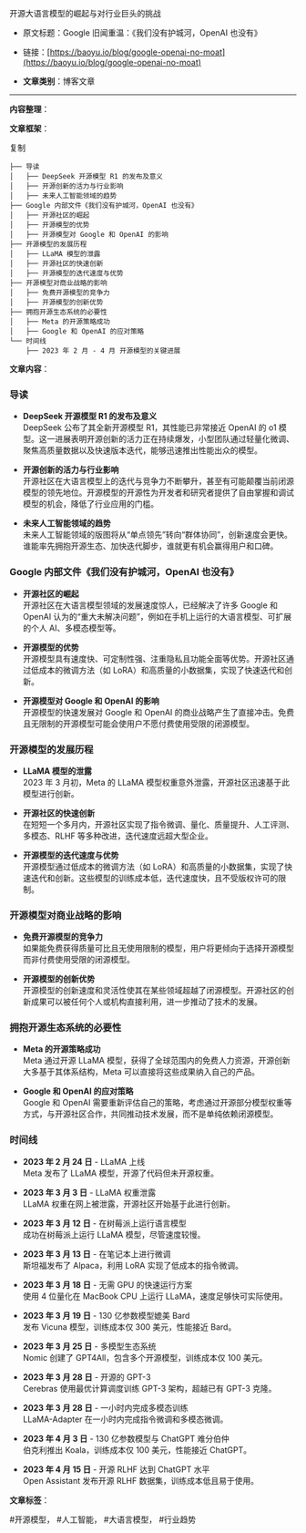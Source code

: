 开源大语言模型的崛起与对行业巨头的挑战
    
- 原文标题：Google 旧闻重温：《我们没有护城河，OpenAI 也没有》
    
- 链接：[https://baoyu.io/blog/google-openai-no-moat](https://baoyu.io/blog/google-openai-no-moat)
    
- **文章类别**：博客文章
    

---

**内容整理**：

**文章框架**：

复制

```
├── 导读
│   ├── DeepSeek 开源模型 R1 的发布及意义
│   ├── 开源创新的活力与行业影响
│   ├── 未来人工智能领域的趋势
├── Google 内部文件《我们没有护城河，OpenAI 也没有》
│   ├── 开源社区的崛起
│   ├── 开源模型的优势
│   ├── 开源模型对 Google 和 OpenAI 的影响
├── 开源模型的发展历程
│   ├── LLaMA 模型的泄露
│   ├── 开源社区的快速创新
│   ├── 开源模型的迭代速度与优势
├── 开源模型对商业战略的影响
│   ├── 免费开源模型的竞争力
│   ├── 开源模型的创新优势
├── 拥抱开源生态系统的必要性
│   ├── Meta 的开源策略成功
│   ├── Google 和 OpenAI 的应对策略
└── 时间线
    ├── 2023 年 2 月 - 4 月 开源模型的关键进展
```

**文章内容**：

### 导读

- **DeepSeek 开源模型 R1 的发布及意义**  
    DeepSeek 公布了其全新开源模型 R1，其性能已非常接近 OpenAI 的 o1 模型。这一进展表明开源创新的活力正在持续爆发，小型团队通过轻量化微调、聚焦高质量数据以及快速版本迭代，能够迅速推出性能出众的模型。
    
- **开源创新的活力与行业影响**  
    开源社区在大语言模型上的迭代与竞争力不断攀升，甚至有可能颠覆当前闭源模型的领先地位。开源模型的开源性为开发者和研究者提供了自由掌握和调试模型的机会，降低了行业应用的门槛。
    
- **未来人工智能领域的趋势**  
    未来人工智能领域的版图将从“单点领先”转向“群体协同”，创新速度会更快。谁能率先拥抱开源生态、加快迭代脚步，谁就更有机会赢得用户和口碑。
    

### Google 内部文件《我们没有护城河，OpenAI 也没有》

- **开源社区的崛起**  
    开源社区在大语言模型领域的发展速度惊人，已经解决了许多 Google 和 OpenAI 认为的“重大未解决问题”，例如在手机上运行的大语言模型、可扩展的个人 AI、多模态模型等。
    
- **开源模型的优势**  
    开源模型具有速度快、可定制性强、注重隐私且功能全面等优势。开源社区通过低成本的微调方法（如 LoRA）和高质量的小数据集，实现了快速迭代和创新。
    
- **开源模型对 Google 和 OpenAI 的影响**  
    开源模型的快速发展对 Google 和 OpenAI 的商业战略产生了直接冲击。免费且无限制的开源模型可能会使用户不愿付费使用受限的闭源模型。
    

### 开源模型的发展历程

- **LLaMA 模型的泄露**  
    2023 年 3 月初，Meta 的 LLaMA 模型权重意外泄露，开源社区迅速基于此模型进行创新。
    
- **开源社区的快速创新**  
    在短短一个多月内，开源社区实现了指令微调、量化、质量提升、人工评测、多模态、RLHF 等多种改进，迭代速度远超大型企业。
    
- **开源模型的迭代速度与优势**  
    开源模型通过低成本的微调方法（如 LoRA）和高质量的小数据集，实现了快速迭代和创新。这些模型的训练成本低，迭代速度快，且不受版权许可的限制。
    

### 开源模型对商业战略的影响

- **免费开源模型的竞争力**  
    如果能免费获得质量可比且无使用限制的模型，用户将更倾向于选择开源模型而非付费使用受限的闭源模型。
    
- **开源模型的创新优势**  
    开源模型的创新速度和灵活性使其在某些领域超越了闭源模型。开源社区的创新成果可以被任何个人或机构直接利用，进一步推动了技术的发展。
    

### 拥抱开源生态系统的必要性

- **Meta 的开源策略成功**  
    Meta 通过开源 LLaMA 模型，获得了全球范围内的免费人力资源，开源创新大多基于其体系结构，Meta 可以直接将这些成果纳入自己的产品。
    
- **Google 和 OpenAI 的应对策略**  
    Google 和 OpenAI 需要重新评估自己的策略，考虑通过开源部分模型权重等方式，与开源社区合作，共同推动技术发展，而不是单纯依赖闭源模型。
    

### 时间线

- **2023 年 2 月 24 日** - LLaMA 上线  
    Meta 发布了 LLaMA 模型，开源了代码但未开源权重。
    
- **2023 年 3 月 3 日** - LLaMA 权重泄露  
    LLaMA 权重在网上被泄露，开源社区开始基于此进行创新。
    
- **2023 年 3 月 12 日** - 在树莓派上运行语言模型  
    成功在树莓派上运行 LLaMA 模型，尽管速度较慢。
    
- **2023 年 3 月 13 日** - 在笔记本上进行微调  
    斯坦福发布了 Alpaca，利用 LoRA 实现了低成本的指令微调。
    
- **2023 年 3 月 18 日** - 无需 GPU 的快速运行方案  
    使用 4 位量化在 MacBook CPU 上运行 LLaMA，速度足够快可实际使用。
    
- **2023 年 3 月 19 日** - 130 亿参数模型媲美 Bard  
    发布 Vicuna 模型，训练成本仅 300 美元，性能接近 Bard。
    
- **2023 年 3 月 25 日** - 多模型生态系统  
    Nomic 创建了 GPT4All，包含多个开源模型，训练成本仅 100 美元。
    
- **2023 年 3 月 28 日** - 开源的 GPT-3  
    Cerebras 使用最优计算调度训练 GPT-3 架构，超越已有 GPT-3 克隆。
    
- **2023 年 3 月 28 日** - 一小时内完成多模态训练  
    LLaMA-Adapter 在一小时内完成指令微调和多模态微调。
    
- **2023 年 4 月 3 日** - 130 亿参数模型与 ChatGPT 难分伯仲  
    伯克利推出 Koala，训练成本仅 100 美元，性能接近 ChatGPT。
    
- **2023 年 4 月 15 日** - 开源 RLHF 达到 ChatGPT 水平  
    Open Assistant 发布开源 RLHF 数据集，训练成本低且易于使用。
    

**文章标签**：

#开源模型， #人工智能， #大语言模型， #行业趋势
